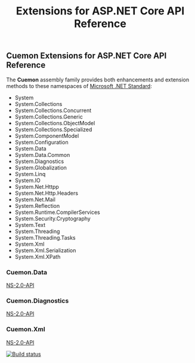 ﻿---
uid: extensions-aspnet-md
title: Extensions for ASP.NET Core API Reference
---
## Cuemon Extensions for ASP.NET Core API Reference

The **Cuemon** assembly family provides both enhancements and extension methods to these namespaces of [Microsoft .NET Standard](https://docs.microsoft.com/en-us/dotnet/api/?view=netstandard-2.0):

+ System
+ System.Collections
+ System.Collections.Concurrent
+ System.Collections.Generic
+ System.Collections.ObjectModel
+ System.Collections.Specialized
+ System.ComponentModel
+ System.Configuration
+ System.Data
+ System.Data.Common
+ System.Diagnostics
+ System.Globalization
+ System.Linq
+ System.IO
+ System.Net.Httpp
+ System.Net.Http.Headers
+ System.Net.Mail
+ System.Reflection
+ System.Runtime.CompilerServices
+ System.Security.Cryptography
+ System.Text
+ System.Threading
+ System.Threading.Tasks
+ System.Xml
+ System.Xml.Serialization
+ System.Xml.XPath

### Cuemon.Data
[NS-2.0-API](/api/cuemon/data/index.html)

### Cuemon.Diagnostics
[NS-2.0-API](/api/cuemon/diagnostics/index.html)

### Cuemon.Xml
[NS-2.0-API](/api/core/netstandard2.0/Cuemon.Xml.html)

[![Build status](https://gimlichael.visualstudio.com/CuemonCore/_apis/build/status/CuemonCore%20-%20Development%20-%20CI)](https://gimlichael.visualstudio.com/CuemonCore/_build/latest?definitionId=1)